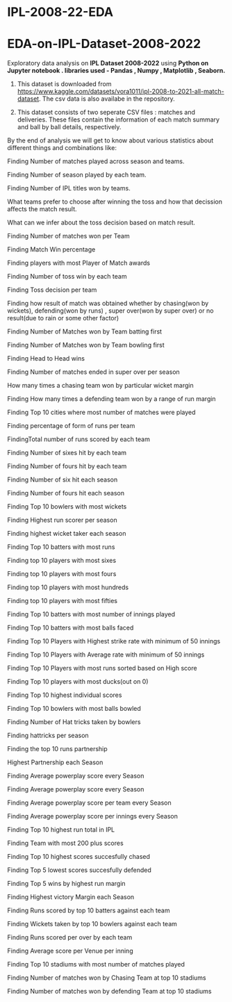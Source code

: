 # IPL-2008-22-EDA
# EDA-on-IPL-Dataset-2008-2022
Exploratory data analysis on **IPL Dataset 2008-2022**  using  **Python on Jupyter notebook . libraries used - Pandas , Numpy , Matplotlib , Seaborn.**


1. This dataset is downloaded from https://www.kaggle.com/datasets/vora1011/ipl-2008-to-2021-all-match-dataset. The csv data is also availabe in the repository.

2. This dataset consists of two seperate CSV files : matches and deliveries. These files contain the information of each match summary and ball by ball details, respectively.

By the end of analysis we will get to know about various statistics about different things and combinations like:

Finding Number of matches played across season and teams.

Finding Number of season played by each team.

Finding Number of IPL titles won by teams.

What teams prefer to choose after winning the toss and how that decission affects the match result.

What can we infer about the toss decision based on match result.

Finding Number of matches won per Team

Finding Match Win percentage

Finding players with most Player of Match awards

Finding Number of toss win by each team

Finding Toss decision per team

Finding how result of match was obtained whether by chasing(won by wickets), defending(won by runs) , super over(won by super over) or no result(due to rain or some 
other factor)

Finding Number of Matches won by Team batting first

Finding Number of Matches won by Team bowling first

Finding Head to Head wins

Finding Number of matches ended in super over per season

How many times a chasing team won by particular wicket margin

Finding How many times a defending team won by a range of run margin

Finding Top 10 cities where most number of matches were played

Finding percentage of form of runs per team

FindingTotal number of runs scored by each team

Finding Number of sixes hit by each team

Finding Number of fours hit by each team

Finding Number of six hit each season

Finding Number of fours hit each season

Finding Top 10 bowlers with most wickets

Finding Highest run scorer per season

Finding highest wicket taker each season

Finding Top 10 batters with most runs

Finding top 10 players with most sixes

Finding top 10 players with most fours

Finding top 10 players with most hundreds

Finding top 10 players with most fifties

Finding Top 10 batters with most number of innings played

Finding Top 10 batters with most balls faced

Finding Top 10 Players with Highest strike rate with minimum of 50 innings

Finding Top 10 Players with Average rate with minimum of 50 innings

Finding Top 10 Players with most runs sorted based on High score

Finding Top 10 players with most ducks(out on 0)

Finding Top 10 highest individual scores

Finding Top 10 bowlers with most balls bowled

Finding Number of Hat tricks taken by bowlers

Finding hattricks per season

Finding the top 10 runs partnership

Highest Partnership each Season

Finding Average powerplay score every Season

Finding Average powerplay score every Season

Finding Average powerplay score per team every Season

Finding Average powerplay score per innings every Season

Finding Top 10 highest run total in IPL

Finding Team with most 200 plus scores

Finding Top 10 highest scores succesfully chased

Finding Top 5 lowest scores succesfully defended

Finding Top 5 wins by highest run margin

Finding Highest victory Margin each Season

Finding Runs scored by top 10 batters against each team

Finding Wickets taken by top 10 bowlers against each team

Finding Runs scored per over by each team

Finding Average score per Venue per inning

Finding Top 10 stadiums with most number of matches played

Finding Number of matches won by Chasing Team at top 10 stadiums

Finding Number of matches won by defending Team at top 10 stadiums
